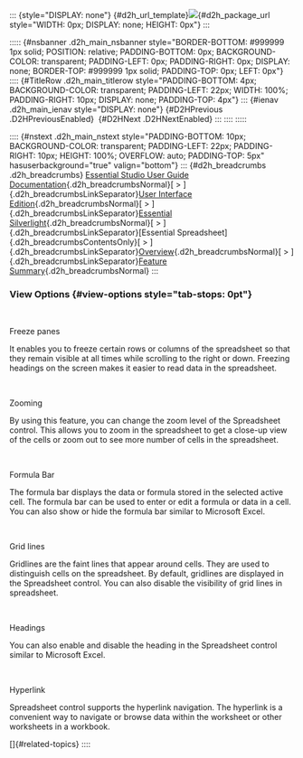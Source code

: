 ::: {style="DISPLAY: none"}
[](ms-xhelp:///?Id=d2h_url_template){#d2h_url_template}![](!package_url!){#d2h_package_url style="WIDTH: 0px; DISPLAY: none; HEIGHT: 0px"}
:::

::::: {#nsbanner .d2h_main_nsbanner style="BORDER-BOTTOM: #999999 1px solid; POSITION: relative; PADDING-BOTTOM: 0px; BACKGROUND-COLOR: transparent; PADDING-LEFT: 0px; PADDING-RIGHT: 0px; DISPLAY: none; BORDER-TOP: #999999 1px solid; PADDING-TOP: 0px; LEFT: 0px"}
:::: {#TitleRow .d2h_main_titlerow style="PADDING-BOTTOM: 4px; BACKGROUND-COLOR: transparent; PADDING-LEFT: 22px; WIDTH: 100%; PADDING-RIGHT: 10px; DISPLAY: none; PADDING-TOP: 4px"}
::: {#ienav .d2h_main_ienav style="DISPLAY: none"}
[](ms-xhelp:///?Id=5f4e8f29-5560-4e73-93d8-b008393c23d7){#D2HPrevious .D2HPreviousEnabled}  [](ms-xhelp:///?Id=1eab11bd-9a8b-4b19-8807-e2b4dfd2b86c){#D2HNext .D2HNextEnabled}
:::
::::
:::::

:::: {#nstext .d2h_main_nstext style="PADDING-BOTTOM: 10px; BACKGROUND-COLOR: transparent; PADDING-LEFT: 22px; PADDING-RIGHT: 10px; HEIGHT: 100%; OVERFLOW: auto; PADDING-TOP: 5px" hasuserbackground="true" valign="bottom"}
::: {#d2h_breadcrumbs .d2h_breadcrumbs}
[Essential Studio User Guide Documentation](ms-xhelp:///?Id=12457748-09e3-4d74-a240-8e049cedf030){.d2h_breadcrumbsNormal}[ \> ]{.d2h_breadcrumbsLinkSeparator}[User Interface Edition](ms-xhelp:///?Id=c29296b7-531c-413b-a0ec-488ca1f7f669){.d2h_breadcrumbsNormal}[ \> ]{.d2h_breadcrumbsLinkSeparator}[Essential Silverlight](ms-xhelp:///?Id=66221bd1-ba2e-43c2-94a7-618f50e01d24){.d2h_breadcrumbsNormal}[ \> ]{.d2h_breadcrumbsLinkSeparator}[Essential Spreadsheet]{.d2h_breadcrumbsContentsOnly}[ \> ]{.d2h_breadcrumbsLinkSeparator}[Overview](ms-xhelp:///?Id=242064bd-9794-4b18-b1c1-b0d6a52beda1){.d2h_breadcrumbsNormal}[ \> ]{.d2h_breadcrumbsLinkSeparator}[Feature Summary](ms-xhelp:///?Id=e83a65aa-e002-4792-a057-10c0174c57ae){.d2h_breadcrumbsNormal}
:::

### View Options {#view-options style="tab-stops: 0pt"}

 

Freeze panes

It enables you to freeze certain rows or columns of the spreadsheet so that they remain visible at all times while scrolling to the right or down. Freezing headings on the screen makes it easier to read data in the spreadsheet.

 

Zooming

By using this feature, you can change the zoom level of the Spreadsheet control. This allows you to zoom in the spreadsheet to get a close-up view of the cells or zoom out to see more number of cells in the spreadsheet.

 

Formula Bar

The formula bar displays the data or formula stored in the selected active cell. The formula bar can be used to enter or edit a formula or data in a cell. You can also show or hide the formula bar similar to Microsoft Excel.

 

Grid lines

Gridlines are the faint lines that appear around cells. They are used to distinguish cells on the spreadsheet. By default, gridlines are displayed in the Spreadsheet control. You can also disable the visibility of grid lines in spreadsheet.

 

Headings

You can also enable and disable the heading in the Spreadsheet control similar to Microsoft Excel.

 

Hyperlink

Spreadsheet control supports the hyperlink navigation. The hyperlink is a convenient way to navigate or browse data within the worksheet or other worksheets in a workbook.

[]{#related-topics}
::::
